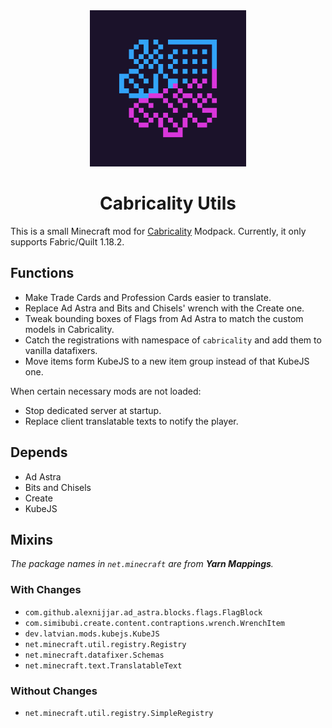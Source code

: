 <div align="center"> <img src="https://github.com/DM-Earth/Cabricality-Utils/blob/1.18/icon.png?raw=true" width = 250 alt="Cabricality Utils"> </div>
<h1 align="center"> Cabricality Utils </h1>

This is a small Minecraft mod for [Cabricality](https://github.com/DM-Earth/Cabricality) Modpack. Currently, it only supports Fabric/Quilt 1.18.2.

## Functions

- Make Trade Cards and Profession Cards easier to translate.
- Replace Ad Astra and Bits and Chisels' wrench with the Create one.
- Tweak bounding boxes of Flags from Ad Astra to match the custom models in Cabricality.
- Catch the registrations with namespace of `cabricality` and add them to vanilla datafixers.
- Move items form KubeJS to a new item group instead of that KubeJS one.

When certain necessary mods are not loaded:

- Stop dedicated server at startup.
- Replace client translatable texts to notify the player.

## Depends

- Ad Astra
- Bits and Chisels
- Create
- KubeJS

## Mixins

*The package names in `net.minecraft` are from **Yarn Mappings**.*

### With Changes

- `com.github.alexnijjar.ad_astra.blocks.flags.FlagBlock`
- `com.simibubi.create.content.contraptions.wrench.WrenchItem`
- `dev.latvian.mods.kubejs.KubeJS`
- `net.minecraft.util.registry.Registry`
- `net.minecraft.datafixer.Schemas`
- `net.minecraft.text.TranslatableText`

### Without Changes

- `net.minecraft.util.registry.SimpleRegistry`